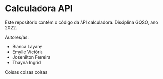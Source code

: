 # Calculadora API

Este repositório contém o código da API calculadora. Disciplina GQSO, ano 2022.

Autores/as:

* Bianca Layany
* Emylle Victória
* Josenilton Ferreira
* Thayná Ingrid

 
Coisas coisas coisas